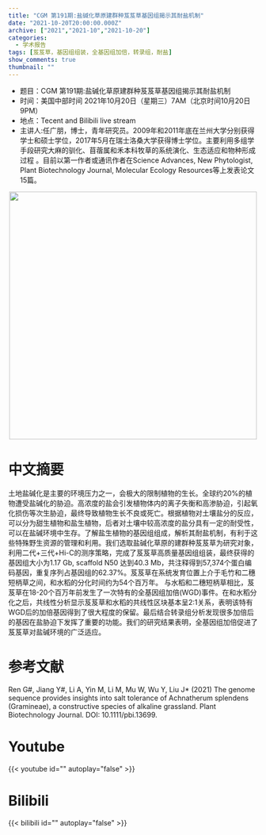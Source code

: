 ```yaml
---
title: "CGM 第191期:盐碱化草原建群种芨芨草基因组揭示其耐盐机制"
date: "2021-10-20T20:00:00.000Z"
archive: ["2021","2021-10","2021-10-20"]
categories:
  - 学术报告
tags: [芨芨草，基因组组装，全基因组加倍，转录组，耐盐]
show_comments: true
thumbnail: ""
---
```


- 题目：CGM 第191期:盐碱化草原建群种芨芨草基因组揭示其耐盐机制
- 时间：美国中部时间 2021年10月20日（星期三）7AM（北京时间10月20日9PM）
- 地点：Tecent and Bilibili live stream
- 主讲人:任广朋，博士，青年研究员。2009年和2011年底在兰州大学分别获得学士和硕士学位，2017年5月在瑞士洛桑大学获得博士学位。主要利用多组学手段研究大麻的驯化、苜蓿属和禾本科牧草的系统演化、生态适应和物种形成过程 。目前以第一作者或通讯作者在Science Advances, New Phytologist, Plant Biotechnology Journal, Molecular Ecology Resources等上发表论文15篇。


<div align="center">
<img src="https://i.loli.net/2021/10/25/2NujhnVH5XY9MoU.png" height=500>
</div>

# 中文摘要

土地盐碱化是主要的环境压力之一，会极大的限制植物的生长。全球约20%的植物遭受盐碱化的胁迫。高浓度的盐会引发植物体内的离子失衡和高渗胁迫，引起氧化损伤等次生胁迫，最终导致植物生长不良或死亡。根据植物对土壤盐分的反应，可以分为甜生植物和盐生植物，后者对土壤中较高浓度的盐分具有一定的耐受性，可以在盐碱环境中生存。了解盐生植物的基因组组成，解析其耐盐机制，有利于这些特殊野生资源的管理和利用。我们选取盐碱化草原的建群种芨芨草为研究对象，利用二代+三代+Hi-C的测序策略，完成了芨芨草高质量基因组组装，最终获得的基因组大小为1.17 Gb, scaffold N50 达到40.3 Mb，共注释得到57,374个蛋白编码基因，重复序列占基因组的62.37%。芨芨草在系统发育位置上介于毛竹和二穗短柄草之间，和水稻的分化时间约为54个百万年。 与水稻和二穗短柄草相比，芨芨草在18-20个百万年前发生了一次特有的全基因组加倍(WGD)事件。在和水稻分化之后，共线性分析显示芨芨草和水稻的共线性区块基本呈2:1关系，表明该特有WGD后的加倍基因得到了很大程度的保留。最后结合转录组分析发现很多加倍后的基因在盐胁迫下发挥了重要的功能。我们的研究结果表明，全基因组加倍促进了芨芨草对盐碱环境的广泛适应。

# 参考文献

Ren G#, Jiang Y#, Li A, Yin M, Li M, Mu W, Wu Y, Liu J* (2021) The genome sequence provides insights into salt tolerance of Achnatherum splendens (Gramineae), a constructive species of alkaline grassland. Plant Biotechnology Journal. DOI: 10.1111/pbi.13699.

# Youtube

{{< youtube id="" autoplay="false" >}}

# Bilibili

{{< bilibili id="" autoplay="false" >}}

